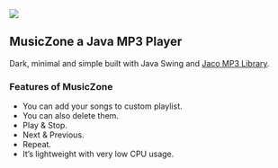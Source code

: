 <img src="https://res.cloudinary.com/dlvqcfzwu/image/upload/v1695566462/MusicZone/mainlogo_g9w86x.png" />

## MusicZone a Java MP3 Player

Dark, minimal and simple built with Java Swing and [Jaco MP3 Library](https://jacomp3player.sourceforge.net/).

### Features of MusicZone

* You can add your songs to custom playlist.
* You can also delete them.
* Play & Stop.
* Next & Previous.
* Repeat.
* It’s lightweight with very low CPU usage.

